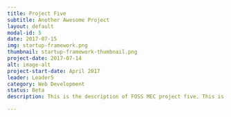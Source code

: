 ```yaml
---
title: Project Five
subtitle: Another Awesome Project
layout: default
modal-id: 5
date: 2017-07-15
img: startup-framework.png
thumbnail: startup-framework-thumbnail.png
project-date: 2017-07-14
alt: image-alt
project-start-date: April 2017
leader: Leader5
category: Web Development
status: Beta
description: This is the description of FOSS MEC project five. This is an awesome project.Life is so easier when i have the source code.

---
```

